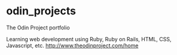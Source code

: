 # odin_projects
The Odin Project portfolio

Learning web development using Ruby, Ruby on Rails, HTML, CSS, Javascript, etc.
http://www.theodinproject.com/home

